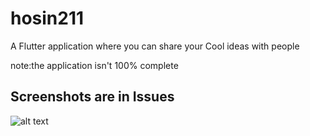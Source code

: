 # hosin211

A Flutter application where you can share your Cool ideas with people

note:the application isn't 100% complete

## Screenshots are in Issues 
![alt text](https://user-images.githubusercontent.com/41122178/84008897-1d8be380-a97b-11ea-9aa9-de988d4260d3.jpg)

